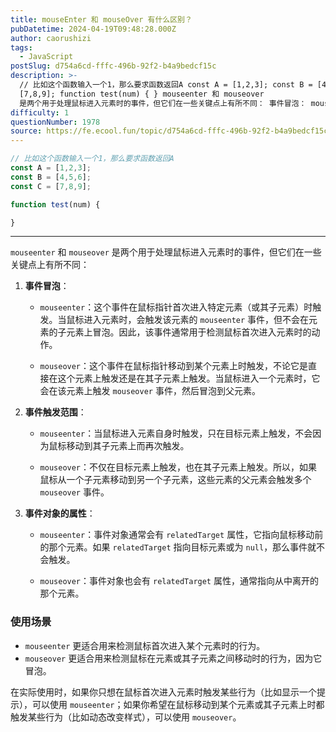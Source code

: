 ```yaml
---
title: mouseEnter 和 mouseOver 有什么区别？
pubDatetime: 2024-04-19T09:48:28.000Z
author: caorushizi
tags:
  - JavaScript
postSlug: d754a6cd-fffc-496b-92f2-b4a9bedcf15c
description: >-
  // 比如这个函数输入一个1，那么要求函数返回A const A = [1,2,3]; const B = [4,5,6]; const C =
  [7,8,9]; function test(num) { } mouseenter 和 mouseover
  是两个用于处理鼠标进入元素时的事件，但它们在一些关键点上有所不同： 事件冒泡： mouseenter：这个事件在鼠标指针首次进入特定元素（或其子
difficulty: 1
questionNumber: 1978
source: https://fe.ecool.fun/topic/d754a6cd-fffc-496b-92f2-b4a9bedcf15c
---
```


```js
// 比如这个函数输入一个1，那么要求函数返回A
const A = [1,2,3];
const B = [4,5,6];
const C = [7,8,9];

function test(num) {

}
```

---

 `mouseenter` 和 `mouseover` 是两个用于处理鼠标进入元素时的事件，但它们在一些关键点上有所不同：

1. **事件冒泡**：

    - `mouseenter`：这个事件在鼠标指针首次进入特定元素（或其子元素）时触发。当鼠标进入元素时，会触发该元素的 `mouseenter` 事件，但不会在元素的子元素上冒泡。因此，该事件通常用于检测鼠标首次进入元素时的动作。

    - `mouseover`：这个事件在鼠标指针移动到某个元素上时触发，不论它是直接在这个元素上触发还是在其子元素上触发。当鼠标进入一个元素时，它会在该元素上触发 `mouseover` 事件，然后冒泡到父元素。

2. **事件触发范围**：

    - `mouseenter`：当鼠标进入元素自身时触发，只在目标元素上触发，不会因为鼠标移动到其子元素上而再次触发。

    - `mouseover`：不仅在目标元素上触发，也在其子元素上触发。所以，如果鼠标从一个子元素移动到另一个子元素，这些元素的父元素会触发多个 `mouseover` 事件。

3. **事件对象的属性**：

    - `mouseenter`：事件对象通常会有 `relatedTarget` 属性，它指向鼠标移动前的那个元素。如果 `relatedTarget` 指向目标元素或为 `null`，那么事件就不会触发。

    - `mouseover`：事件对象也会有 `relatedTarget` 属性，通常指向从中离开的那个元素。

### 使用场景

- `mouseenter` 更适合用来检测鼠标首次进入某个元素时的行为。
- `mouseover` 更适合用来检测鼠标在元素或其子元素之间移动时的行为，因为它冒泡。

在实际使用时，如果你只想在鼠标首次进入元素时触发某些行为（比如显示一个提示），可以使用 `mouseenter`；如果你希望在鼠标移动到某个元素或其子元素上时都触发某些行为（比如动态改变样式），可以使用 `mouseover`。
